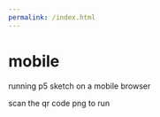 ```yaml
---
permalink: /index.html
---
```



# mobile
running p5 sketch on a mobile browser


scan the qr code png to run

